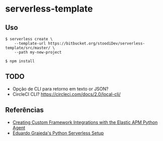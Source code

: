 # serverless-template

## Uso

```
$ serverless create \
    --template-url https://bitbucket.org/stoodiDev/serverless-template/src/master/ \
    --path my-new-project

$ npm install
```

## TODO

- Opção de CLI para retorno em texto or JSON?
- CircleCI CLI? <https://circleci.com/docs/2.0/local-cli/>

## Referências

- [Creating Custom Framework Integrations with the Elastic APM Python Agent](https://hk.saowen.com/a/f390df2115e49bd7928503e60a189234b09f56ea305934cd39821d0a1327652f)
- [Eduardo Grajeda's Python Serverless Setup](https://dev.to/egrajeda/my-python-serverless-setup-ca1)
